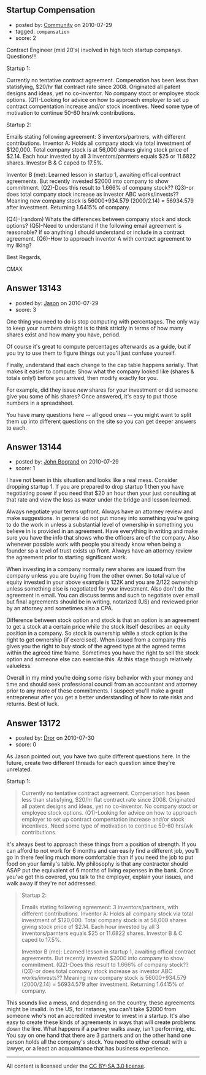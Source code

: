 ## Startup Compensation

- posted by: [Community](https://stackexchange.com/users/-1/-1-community) on 2010-07-29
- tagged: `compensation`
- score: 2

Contract Engineer (mid 20's) involved in high tech startup companys.  Questions!!!

Startup 1:

Currently no tentative contract agreement.  Compenation has been less than statisfying, $20/hr flat contract rate since 2008.  Originated all patent designs and ideas, yet no co-inventor. No company stoct or employee stock options.  (Q1)-Looking for advice on how to approach employer to set up contract compentation increase and/or stock incentives.  Need some type of motivation to continue 50-60 hrs/wk contributions.  

Startup 2:

Emails stating following agreement:  3 inventors/partners, with different contributions.  Inventor A: Holds all company stock via total investment of $120,000.  Total company stock is at 56,000 shares giving stock price of $2.14.  Each hour invested by all 3 inventors/parnters equals $25 or 11.6822 shares.  Investor B & C caped to 17.5%.

Inventor B (me): Learned lesson in startup 1, awaiting offical contract agreements.  But recently invested $2000 into company to show commitment. (Q2)-Does this result to 1.666% of company stock?? (Q3)-or does total company stock increase as investor ABC works/invests??  Meaning new company stock is 56000+934.579 (2000/2.14) = 56934.579 after investment. Returning 1.6415% of company.

(Q4)-(random) Whats the differences between company stock and stock options?
(Q5)-Need to understand if the following email agreement is reasonable? If so anything I should understand or include in a contract agreement.
(Q6)-How to approach inventor A with contract agreement to my liking?

Best Regards,

CMAX



## Answer 13143

- posted by: [Jason](https://stackexchange.com/users/-1/2-jason) on 2010-07-29
- score: 3

One thing you need to do is stop computing with percentages.  The only way to keep your numbers straight is to think strictly in terms of how many shares exist and how many you have, period.  

Of course it's great to compute percentages afterwards as a guide, but if you try to use them to figure things out you'll just confuse yourself.

Finally, understand that each change to the cap table happens serially.  That makes it easier to compute: Show what the company looked like (shares & totals only!) before you arrived, then modify exactly for you.  

For example, did they issue *new* shares for your investment or did someone give you some of his shares?  Once answered, it's easy to put those numbers in a spreadsheet.

You have many questions here -- all good ones -- you might want to split them up into different questions on the site so you can get deeper answers to each.


## Answer 13144

- posted by: [John Bogrand](https://stackexchange.com/users/-1/3577-john-bogrand) on 2010-07-29
- score: 1

I have not been in this situation and looks like a real mess.  Consider dropping startup 1.  If you are prepared to drop startup 1 then you have negotiating power if you need that $20 an hour then your just consulting at that rate and view the loss as water under the bridge and lesson learned.

Always negotiate your terms upfront.  Always have an attorney review and make suggestions.  In general do not put money into something you’re going to do the work in unless a substantial level of ownership in something you believe in is provided in an agreement.  Have everything in writing and make sure you have the info that shows who the officers are of the company.  Also whenever possible work with people you already know when being a founder so a level of trust exists up front.  Always have an attorney review the agreement prior to starting significant work.  

When investing in a company normally new shares are issued from the company unless you are buying from the other owner.  So total value of equity invested in your above example is 122K and you are 2/122 ownership unless something else is negotiated for your investment.  Also don't do the agreement in email.  You can discuss terms and such to negotiate over email but final agreements should be in writing, notarized (US) and reviewed prior by an attorney and sometimes also a CPA.

Difference between stock option and stock is that an option is an agreement to get a stock at a certain price while the stock itself describes an equity position in a company.  So stock is ownership while a stock option is the right to get ownership (if exercised).  When issued from a company this gives you the right to buy stock of the agreed type at the agreed terms within the agreed time frame.  Sometimes you have the right to sell the stock option and someone else can exercise this.  At this stage though relatively valueless.  

Overall in my mind you’re doing some risky behavior with your money and time and should seek professional council from an accountant and attorney prior to any more of these commitments.  I suspect you'll make a great entrepreneur after you get a better understanding of how to rate risks and returns.  Best of luck.  


## Answer 13172

- posted by: [Dror](https://stackexchange.com/users/-1/1057-dror) on 2010-07-30
- score: 0

 
As Jason pointed out, you have two quite different questions here. In the future, create two different threads for each question since they're unrelated.

Startup 1:

> Currently no tentative contract agreement. Compenation has been less than statisfying, $20/hr flat contract rate since 2008. Originated all patent designs and ideas, yet no co-inventor. No company stoct or employee stock options. (Q1)-Looking for advice on how to approach employer to set up contract compentation increase and/or stock incentives. Need some type of motivation to continue 50-60 hrs/wk contributions.

It's always best to approach these things from a position of strength. If you can afford to not work for 6 months and can easily find a different job, you'll go in there feelling much more comfortable than if you need the job to put food on your family's table. My philosophy is that any contractor should ASAP put the equivalent of 6 months of living expenses in the bank.
Once you've got this covered, you talk to the employer, explain your issues, and walk away if they're not addressed.

> 
> Startup 2:
> 
> Emails stating following agreement: 3 inventors/partners, with different contributions. Inventor A: Holds all company stock via total investment of $120,000. Total company stock is at 56,000 shares giving stock price of $2.14. Each hour invested by all 3 inventors/parnters equals $25 or 11.6822 shares. Investor B & C caped to 17.5%.
> 
> Inventor B (me): Learned lesson in startup 1, awaiting offical contract agreements. But recently invested $2000 into company to show commitment. (Q2)-Does this result to 1.666% of company stock?? (Q3)-or does total company stock increase as investor ABC works/invests?? Meaning new company stock is 56000+934.579 (2000/2.14) = 56934.579 after investment. Returning 1.6415% of company.

This sounds like a mess, and depending on the country, these agreements might be invalid. In the US, for instance, you can't take $2000 from someone who's not an accredited investor to invest in a startup. It's also easy to create these kinds of agreements in ways that will create problems down the line. What happens if a partner walks away, isn't performing, etc. You say on one hand that there are 3 partners and on the other hand one person holds all the company's stock. 
You need to either consult with a lawyer, or a least an acquaintance that has business experience. 





---

All content is licensed under the [CC BY-SA 3.0 license](https://creativecommons.org/licenses/by-sa/3.0/).
